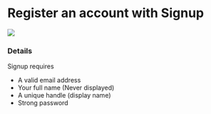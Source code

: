 # Register an account with Signup

![]({static}/images/image031.png)

### Details

Signup requires

* A valid email address
* Your full name (Never displayed)
* A unique handle (display name)
* Strong password

